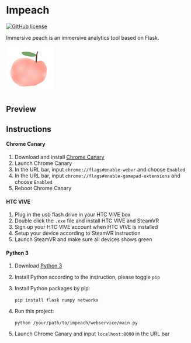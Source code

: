 # Impeach

[![GitHub license](https://img.shields.io/badge/license-MIT-blue.svg)](https://raw.githubusercontent.com/1tz/impeach/master/LICENSE)

Immersive peach is an immersive analytics tool based on Flask.

![preview](./128x128.png)



## Preview

## Instructions

#### Chrome Canary

1. Download and install [Chrome Canary](https://www.google.com/chrome/browser/canary.html)
2. Launch Chrome Canary
3. In the URL bar, input `chrome://flags#enable-webvr` and choose `Enabled`
4. In the URL bar, input `chrome://flags#enable-gamepad-extensions` and choose `Enabled`
5. Reboot Chrome Canary

#### HTC VIVE

1. Plug in the usb flash drive in your HTC VIVE box
2. Double click the `.exe` file and install HTC VIVE and SteamVR
3. Sign up your HTC VIVE account when HTC VIVE is installed
4. Setup your device according to SteamVR instruction
5. Launch SteamVR and make sure all devices shows green

#### Python 3

1. Download [Python 3](https://www.python.org/downloads)

2. Install Python according to the instruction, please toggle `pip`

3. Install Python packages by pip:

    `pip install flask numpy networkx`

4. Run this project:

   `python /your/path/to/impeach/webservice/main.py`

5. Launch Chrome Canary and input `localhost:8080` in the URL bar